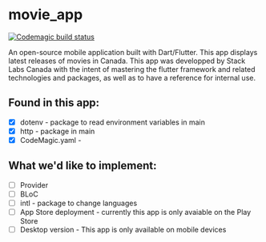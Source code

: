 # movie_app

[![Codemagic build status](https://api.codemagic.io/apps/6123f3a1cfba6df57ec91479/6123f3a1cfba6df57ec91478/status_badge.svg)](https://codemagic.io/apps/6123f3a1cfba6df57ec91479/6123f3a1cfba6df57ec91478/latest_build)

An open-source mobile application built with Dart/Flutter. This app displays latest releases of movies in Canada.
This app was developped by Stack Labs Canada with the intent of mastering the flutter framework and related technologies and packages, as well as to have a reference for internal use.

## Found in this app:

- [x] dotenv - package to read environment variables in main
- [x] http - package in main
- [x] CodeMagic.yaml - 

## What we'd like to implement:

- [ ] Provider
- [ ] BLoC
- [ ] intl - package to change languages
- [ ] App Store deployment - currently this app is only avaiable on the Play Store
- [ ] Desktop version - This app is only available on mobile devices
